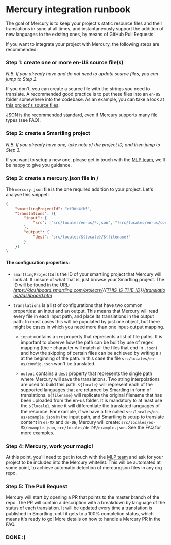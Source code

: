 # Mercury integration runbook

The goal of Mercury is to keep your project's static resource files and their translations in sync at all times, and instantaneously support the addition of new languages to the existing ones, by means of GitHub Pull Requests.

If you want to integrate your project with Mercury, the following steps are recommended:

### Step 1: create one or more en-US source file(s)

*N.B. If you already have and do not need to update source files, you can jump to Step 2.*

If you don't, you can create a source file with the strings you need to translate. A recommended good practice is to put these files into an `en-US` folder somewhere into the codebase. As an example, you can take a look at [this project's source files](https://github.com/opentable/restaurant-messages-generator-api/tree/master/src/locales/en-us).  

JSON is the recommended standard, even if Mercury supports many file types (see FAQ).

### Step 2: create a Smartling project

*N.B. If you already have one, take note of the project ID, and then jump to Step 3.*

If you want to setup a new one, please get in touch with the [MLP team](https://wiki.otcorp.opentable.com/display/TECH/Multilanguage+Team), we'll be happy to give you guidance.

### Step 3: create a mercury.json file in /

The `mercury.json` file is the one required addition to your project. Let's analyse this snippet:

``` json
{
	"smartlingProjectId": "cf3dd4fb5",
	"translations": [{
		"input": {
			"src": ["src/locales/en-us/*.json", "!src/locales/en-us/config.json"]
		},
		"output": {
			"dest": "src/locales/${locale}/${filename}"
		}
	}]
}
```

#### The configuration properties:

* `smartlingProjectId` is the ID of your smartling project that Mercury will look at. If unsure of what that is, just browse your Smartling project. The ID will be found in the URL: *https://dashboard.smartling.com/projects/{{THIS_IS_THE_ID}}/translations/dashboard.htm* 

* `translations` is a list of configurations that have two common properties: an input and an output. This means that Mercury will read every file in each input path, and place its translations in the output path. In most cases this will be populated by just one object, but there might be cases in which you need more than one input-output mapping.

    * `input` contains a `src` property that represents a list of file paths. It is important to observe how the path can be built by use of regex mapping (the `*` character will match all the files that end in `.json`) and how the skipping of certain files can be achieved by writing a `!` at the beginning of the path. In this case the file `src/locales/en-us/config.json` won't be translated.
    
    * `output` contains a `dest` property that represents the single path where Mercury will save the translations. Two string interpolations are used to build this path: `${locale}` will represent each of the supported languages that are returned by Smartling in form of translations. `${filename}` will replicate the original filename that has been uploaded from the en-us folder. It is mandatory to at least use the `${locale}`, since it will differentiate the translated languages of the resource. For example, if we have a file called `src/locales/en-us/example.json` in the input path, and Smartling is setup to translate content in `es-MX` and `de-DE`, Mercury will create: `src/locales/es-MX/example.json`, `src/locales/de-DE/example.json`. See the FAQ for more examples.
    
### Step 4: Mercury, work your magic!

At this point, you'll need to get in touch with the [MLP team](multi-language@opentable.com) and ask for your project to be included into the Mercury whitelist. This will be automated at some point, to achieve automatic detection of mercury.json files in any org repo.

### Step 5: The Pull Request

Mercury will start by opening a PR that points to the master branch of the repo. The PR will contain a description with a breakdown by language of the status of each translation. It will be updated every time a translation is published in Smartling, until it gets to a 100% completion status, which means it's ready to go! More details on how to handle a Mercury PR in the FAQ.

### DONE :)
